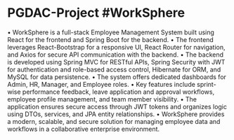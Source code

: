 # PGDAC-Project #WorkSphere

•	WorkSphere is a full-stack Employee Management System built using React for the frontend and Spring Boot for the backend. 
•	The frontend leverages React-Bootstrap for a responsive UI, React Router for navigation, and Axios for secure API communication with the backend. 
•	The backend is developed using Spring MVC for RESTful APIs, Spring Security with JWT for authentication and role-based access control, Hibernate for ORM, and MySQL for data persistence. 
•	The system offers dedicated dashboards for Admin, HR, Manager, and Employee roles. 
•	Key features include sprint-wise performance feedback, leave application and approval workflows, employee profile management, and team member visibility. 
•	The application ensures secure access through JWT tokens and organizes logic using DTOs, services, and JPA entity relationships. 
•	WorkSphere provides a modern, scalable, and secure solution for managing employee data and workflows in a collaborative enterprise environment.
